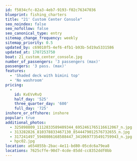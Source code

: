 ```yaml
---
id: f5034cfc-82a3-4eb7-9193-f02c76347036
blueprint: fishing_charters
title: "21' Custom Center Console"
seo_noindex: false
seo_nofollow: false
seo_canonical_type: entry
sitemap_change_frequency: weekly
sitemap_priority: 0.5
updated_by: c69010f5-4ef6-4fb1-b93b-5d19a5331586
updated_at: 1707253750
boat: 21_custom_center_console.jpg
number_of_passengers: '3 passengers (max)'
passengers: '3 pass. (max)'
features:
  - 'Shaded deck with bimini top'
  - 'No washroom'
pricing:
  -
    id: KvEVvRvQ
    half_day: '525'
    three_quarter_day: '600'
    full_day: '725'
inshore_or_offshore: inshore
popular: true
additional_photos:
  - 325898809_1112833589409344_6952461765116612067_n.jpg
  - 313282826_810378833467130_8544479012576732655_n.jpg
  - 317241497_5948086168588447_3410697735491759943_n.jpg
  - hpc02.jpg
location: a654855b-2bac-4e11-bd80-05cdc6a79ea8
locations: 7625cffe-90d7-4cde-85dd-cc8352ddf0bb
---
```

